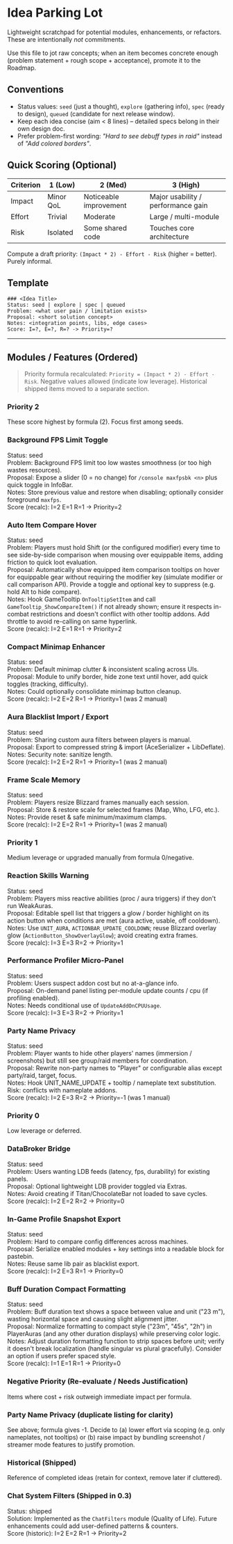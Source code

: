 # Idea Parking Lot

Lightweight scratchpad for potential modules, enhancements, or refactors. These are intentionally *not* commitments.

Use this file to jot raw concepts; when an item becomes concrete enough (problem statement + rough scope + acceptance), promote it to the Roadmap.

## Conventions
- Status values: `seed` (just a thought), `explore` (gathering info), `spec` (ready to design), `queued` (candidate for next release window).
- Keep each idea concise (aim < 8 lines) – detailed specs belong in their own design doc.
- Prefer problem-first wording: *"Hard to see debuff types in raid"* instead of *"Add colored borders"*.

## Quick Scoring (Optional)
| Criterion | 1 (Low) | 2 (Med) | 3 (High) |
|-----------|---------|---------|---------|
| Impact    | Minor QoL | Noticeable improvement | Major usability / performance gain |
| Effort    | Trivial | Moderate | Large / multi-module |
| Risk      | Isolated | Some shared code | Touches core architecture |

Compute a draft priority: `(Impact * 2) - Effort - Risk` (higher = better). Purely informal.

## Template
```
### <Idea Title>
Status: seed | explore | spec | queued
Problem: <what user pain / limitation exists>
Proposal: <short solution concept>
Notes: <integration points, libs, edge cases>
Score: I=?, E=?, R=? -> Priority=?
```

---

## Modules / Features (Ordered)

> Priority formula recalculated: `Priority = (Impact * 2) - Effort - Risk`. Negative values allowed (indicate low leverage). Historical shipped items moved to a separate section.

### Priority 2

These score highest by formula (2). Focus first among seeds.

 
### Background FPS Limit Toggle
Status: seed  
Problem: Background FPS limit too low wastes smoothness (or too high wastes resources).  
Proposal: Expose a slider (0 = no change) for `/console maxfpsbk <n>` plus quick toggle in InfoBar.  
Notes: Store previous value and restore when disabling; optionally consider foreground `maxfps`.  
Score (recalc): I=2 E=1 R=1 -> Priority=2

 
### Auto Item Compare Hover
Status: seed  
Problem: Players must hold Shift (or the configured modifier) every time to see side-by-side comparison when mousing over equippable items, adding friction to quick loot evaluation.  
Proposal: Automatically show equipped item comparison tooltips on hover for equippable gear without requiring the modifier key (simulate modifier or call comparison API). Provide a toggle and optional key to suppress (e.g. hold Alt to hide compare).  
Notes: Hook GameTooltip `OnTooltipSetItem` and call `GameTooltip_ShowCompareItem()` if not already shown; ensure it respects in-combat restrictions and doesn't conflict with other tooltip addons. Add throttle to avoid re-calling on same hyperlink.  
Score (recalc): I=2 E=1 R=1 -> Priority=2

 
### Compact Minimap Enhancer
Status: seed  
Problem: Default minimap clutter & inconsistent scaling across UIs.  
Proposal: Module to unify border, hide zone text until hover, add quick toggles (tracking, difficulty).  
Notes: Could optionally consolidate minimap button cleanup.  
Score (recalc): I=2 E=2 R=1 -> Priority=1 (was 2 manual)

 
### Aura Blacklist Import / Export
Status: seed  
Problem: Sharing custom aura filters between players is manual.  
Proposal: Export to compressed string & import (AceSerializer + LibDeflate).  
Notes: Security note: sanitize length.  
Score (recalc): I=2 E=2 R=1 -> Priority=1 (was 2 manual)

 
### Frame Scale Memory
Status: seed  
Problem: Players resize Blizzard frames manually each session.  
Proposal: Store & restore scale for selected frames (Map, Who, LFG, etc.).  
Notes: Provide reset & safe minimum/maximum clamps.  
Score (recalc): I=2 E=2 R=1 -> Priority=1 (was 2 manual)

### Priority 1

Medium leverage or upgraded manually from formula 0/negative.

 
### Reaction Skills Warning
Status: seed  
Problem: Players miss reactive abilities (proc / aura triggers) if they don't run WeakAuras.  
Proposal: Editable spell list that triggers a glow / border highlight on its action button when conditions are met (aura active, usable, off cooldown).  
Notes: Use `UNIT_AURA`, `ACTIONBAR_UPDATE_COOLDOWN`; reuse Blizzard overlay glow (`ActionButton_ShowOverlayGlow`); avoid creating extra frames.  
Score (recalc): I=3 E=3 R=2 -> Priority=1

 
### Performance Profiler Micro-Panel
Status: seed  
Problem: Users suspect addon cost but no at-a-glance info.  
Proposal: On-demand panel listing per-module update counts / cpu (if profiling enabled).  
Notes: Needs conditional use of `UpdateAddOnCPUUsage`.  
Score (recalc): I=3 E=3 R=2 -> Priority=1

 
### Party Name Privacy
Status: seed  
Problem: Player wants to hide other players' names (immersion / screenshots) but still see group/raid members for coordination.  
Proposal: Rewrite non-party names to "Player" or configurable alias except party/raid, target, focus.  
Notes: Hook UNIT_NAME_UPDATE + tooltip / nameplate text substitution. Risk: conflicts with nameplate addons.  
Score (recalc): I=2 E=3 R=2 -> Priority=-1 (was 1 manual)

### Priority 0

Low leverage or deferred.

 
### DataBroker Bridge
Status: seed  
Problem: Users wanting LDB feeds (latency, fps, durability) for existing panels.  
Proposal: Optional lightweight LDB provider toggled via Extras.  
Notes: Avoid creating if Titan/ChocolateBar not loaded to save cycles.  
Score (recalc): I=2 E=2 R=2 -> Priority=0

 
### In-Game Profile Snapshot Export
Status: seed  
Problem: Hard to compare config differences across machines.  
Proposal: Serialize enabled modules + key settings into a readable block for pastebin.  
Notes: Reuse same lib pair as blacklist export.  
Score (recalc): I=2 E=3 R=1 -> Priority=0

 
### Buff Duration Compact Formatting
Status: seed  
Problem: Buff duration text shows a space between value and unit ("23 m"), wasting horizontal space and causing slight alignment jitter.  
Proposal: Normalize formatting to compact style ("23m", "45s", "2h") in PlayerAuras (and any other duration displays) while preserving color logic.  
Notes: Adjust duration formatting function to strip spaces before unit; verify it doesn't break localization (handle singular vs plural gracefully). Consider an option if users prefer spaced style.  
Score (recalc): I=1 E=1 R=1 -> Priority=0

### Negative Priority (Re-evaluate / Needs Justification)

Items where cost + risk outweigh immediate impact per formula.

### Party Name Privacy (duplicate listing for clarity)

See above; formula gives -1. Decide to (a) lower effort via scoping (e.g. only nameplates, not tooltips) or (b) raise impact by bundling screenshot / streamer mode features to justify promotion.

### Historical (Shipped)

Reference of completed ideas (retain for context, remove later if cluttered).

 
### Chat System Filters (Shipped in 0.3)
Status: shipped  
Solution: Implemented as the `ChatFilters` module (Quality of Life). Future enhancements could add user-defined patterns & counters.  
Score (historic): I=2 E=2 R=1 -> Priority=2
